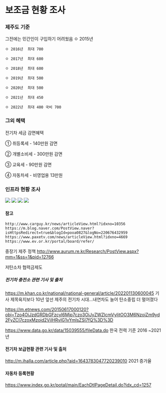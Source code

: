 # 보조금 현황 조사
### 제주도 기준
그전에는 민간인이 구입하기 어려웠음 
    ㅇ 2015년

    ㅇ 2016년  최대 700

    ㅇ 2017년  최대 600

    ㅇ 2018년  최대 600

    ㅇ 2019년  최대 500

    ㅇ 2020년  최대 500

    ㅇ 2021년  최대 450

    ㅇ 2022년  최대 400 국비 700

### 그외 혜택
전기차 세금 감면혜택

① 취등록세 - 140만원 감면

② 개별소비세 - 300만원 감면

③ 교육세 - 90만원 감면

④ 자동차세 - 비영업용 13만원

### 인프라 현황 조사


<img src="https://biz.chosun.com/resizer/pbvjIVkbdoCUf_4Z5maSvvEFWi8=/616x0/smart/cloudfront-ap-northeast-1.images.arcpublishing.com/chosunbiz/XXQXIK5SKJECFPCRGI3JDQRJRE.png">
<img src="https://www.paxetv.com/news/photo/201710/4669_4842_2357.jpg">

<img src="https://img.khan.co.kr/news/2022/01/13/khan_jA4HsK.webp">

<img src="https://img.etnews.com/photonews/1506/695799_20150617113201_085_T0001_550.png">


#### 참고
    http://www.carguy.kr/news/articleView.html?idxno=10356
    https://m.blog.naver.com/PostView.naver?isHttpsRedirect=true&blogId=pooa0827&logNo=220676432959
    https://www.paxetv.com/news/articleView.html?idxno=4669
    https://www.ev.or.kr/portal/board/refer/
중장기 제주 정책 http://www.aurum.re.kr/Research/PostView.aspx?mm=1&ss=1&pid=12766

저탄소차 협력금제도


##### 전기차 충전소 관련 기사 및 출처
https://m.khan.co.kr/national/national-general/article/202201130600045  기사 제목육지보다 10년 앞선 제주의 전기차 시대…내연차도 늘어 탄소중립 더 멀어졌다

https://m.etnews.com/20150617000120?obj=Tzo4OiJzdGRDbGFzcyI6Mjp7czo3OiJyZWZlcmVyIjtOO3M6NzoiZm9yd2FyZCI7czoxMzoid2ViIHRvIG1vYmlsZSI7fQ%3D%3D 

https://www.data.go.kr/data/15039555/fileData.do 한국 전력 기준 2016 ~2021년 


#### 전기차 보급현황 관련 기사 및 출처
http://m.ihalla.com/article.php?aid=1643783047720239010 2021 증가율

#### 자동차 등록현황
https://www.index.go.kr/potal/main/EachDtlPageDetail.do?idx_cd=1257